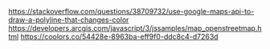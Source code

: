 
https://stackoverflow.com/questions/38709732/use-google-maps-api-to-draw-a-polyline-that-changes-color
https://developers.arcgis.com/javascript/3/jssamples/map_openstreetmap.html
https://coolors.co/54428e-8963ba-eff9f0-ddc8c4-d7263d